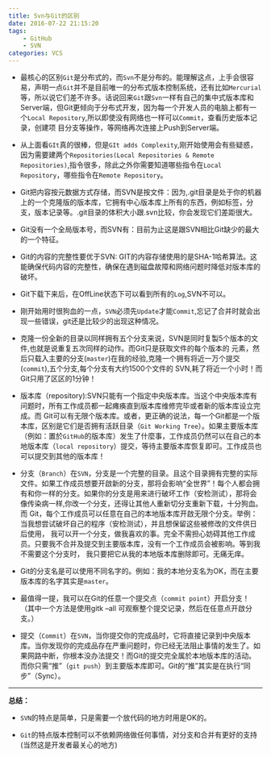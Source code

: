 ```yaml
---
title: Svn与Git的区别
date: 2016-07-22 21:15:20
tags: 
    - GitHub
    - SVN
categories: VCS
---
```




- 最核心的区别`Git`是分布式的，而`Svn`不是分布的。能理解这点，上手会很容易，声明一点`Git`并不是目前唯一的分布式版本控制系统，还有比如`Mercurial`等，所以说它们差不许多。话说回来`Git`跟`Svn`一样有自己的集中式版本库和Server端，但Git更倾向于分布式开发，因为每一个开发人员的电脑上都有一个`Local Repository`,所以即使没有网络也一样可以`Commit`，查看历史版本记录，创建项 目分支等操作，等网络再次连接上Push到Server端。
 <!--more-->

- 从上面看`GIt`真的很棒，但是`GIt adds Complexity`,刚开始使用会有些疑惑，因为需要建两个`Repositories(Local Repositories & Remote Repositories)`,指令很多，除此之外你需要知道哪些指令在`Local Repository`，哪些指令在`Remote Repository`。

- Git把内容按元数据方式存储，而SVN是按文件：因为,.git目录是处于你的机器上的一个克隆版的版本库，它拥有中心版本库上所有的东西，例如标签，分支，版本记录等。.git目录的体积大小跟.svn比较，你会发现它们差距很大。

-  Git没有一个全局版本号，而SVN有：目前为止这是跟SVN相比Git缺少的最大的一个特征。

- Git的内容的完整性要优于SVN: GIT的内容存储使用的是SHA-1哈希算法。这能确保代码内容的完整性，确保在遇到磁盘故障和网络问题时降低对版本库的破坏。

- Git下载下来后，在OffLine状态下可以看到所有的`Log`,SVN不可以。

- 刚开始用时很狗血的一点，`SVN`必须先`Update`才能`Commit`,忘记了合并时就会出现一些错误，git还是比较少的出现这种情况。

- 克隆一份全新的目录以同样拥有五个分支来说，SVN是同时复製5个版本的文件,也就是说重复五次同样的动作。而Git只是获取文件的每个版本的 元素，然后只载入主要的分支(`master`)在我的经验,克隆一个拥有将近一万个提交(`commit`),五个分支,每个分支有大约1500个文件的 SVN,耗了将近一个小时！而Git只用了区区的1分钟！

- 版本库（repository):SVN只能有一个指定中央版本库。当这个中央版本库有问题时，所有工作成员都一起瘫痪直到版本库维修完毕或者新的版本库设立完成。而 Git可以有无限个版本库。或者，更正确的说法，每一个Git都是一个版本库，区别是它们是否拥有活跃目录（`Git Working Tree`）。如果主要版本库（例如：置於`GitHub`的版本库）发生了什麼事，工作成员仍然可以在自己的本地版本库（`local repository`）提交，等待主要版本库恢复即可。工作成员也可以提交到其他的版本库！

- 分支（`Branch`）在`SVN`，分支是一个完整的目录。且这个目录拥有完整的实际文件。如果工作成员想要开啟新的分支，那将会影响“全世界”！每个人都会拥有和你一样的分支。如果你的分支是用来进行破坏工作（安检测试），那将会像传染病一样,你改一个分支，还得让其他人重新切分支重新下载，十分狗血。而 Git，每个工作成员可以任意在自己的本地版本库开啟无限个分支。举例：当我想尝试破坏自己的程序（安检测试），并且想保留这些被修改的文件供日后使用， 我可以开一个分支，做我喜欢的事。完全不需担心妨碍其他工作成员。只要我不合并及提交到主要版本库，没有一个工作成员会被影响。等到我不需要这个分支时， 我只要把它从我的本地版本库删除即可。无痛无痒。

-  Git的分支名是可以使用不同名字的。例如：我的本地分支名为OK，而在主要版本库的名字其实是`master`。

- 最值得一提，我可以在Git的任意一个提交点（`commit point`）开启分支！（其中一个方法是使用gitk –all 可观察整个提交记录，然后在任意点开啟分支。）

- 提交（`Commit`）在`SVN`，当你提交你的完成品时，它将直接记录到中央版本库。当你发现你的完成品存在严重问题时，你已经无法阻止事情的发生了。如果网路中断，你根本没办法提交！而Git的提交完全属於本地版本库的活动。而你只需“推”（`git push`）到主要版本库即可。Git的“推”其实是在执行“同步”（Sync）。

---

**总结：**

- `SVN`的特点是简单，只是需要一个放代码的地方时用是OK的。

- `Git`的特点版本控制可以不依赖网络做任何事情，对分支和合并有更好的支持(当然这是开发者最关心的地方)


